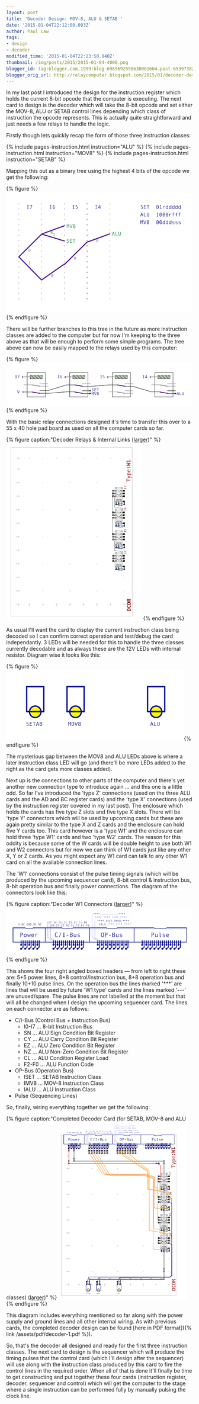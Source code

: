 ```yaml
---
layout: post
title: 'Decoder Design: MOV-8, ALU & SETAB '
date: '2015-01-04T22:12:00.003Z'
author: Paul Law
tags:
- design
- decoder
modified_time: '2015-01-04T22:23:50.840Z'
thumbnail: /img/posts/2015/2015-01-04-4000.png
blogger_id: tag:blogger.com,1999:blog-6989692556630001604.post-6539738216630408616
blogger_orig_url: http://relaycomputer.blogspot.com/2015/01/decoder-design-mov-8-alu-setab.html
---
```


In my last post I introduced the design for the instruction register 
which holds the current 8-bit opcode that the computer is executing. The next 
card to design is the decoder which will take the 8-bit opcode and set either 
the MOV-8, ALU or SETAB control lines depending which class of instruction the 
opcode represents. This is actually quite straightforward and just needs a few 
relays to handle the logic.

Firstly though lets quickly recap the 
form of those three instruction classes:

{% include pages-instruction.html instruction="ALU" %}
{% include pages-instruction.html instruction="MOV8" %}
{% include pages-instruction.html instruction="SETAB" %}

Mapping this out as a binary tree using the highest 4 bits 
of the opcode we get the following:

{% figure %}![Opcode binary tree for MOV-8, ALU and SETAB](/img/posts/2015/2015-01-04-0000.png){% endfigure %}

There will be further branches to this tree in the future as more 
instruction classes are added to the computer but for now I'm keeping to the 
three above as that will be enough to perform some simple programs. The tree 
above can now be easily mapped to the relays used by this computer:

{% figure %}![Decoder Relay Tree](/img/posts/2015/2015-01-04-0001.png){% endfigure %}

With the basic relay 
connections designed it's time to transfer this over to a 55 x 40 hole pad 
board as used on all the computer cards so far.

{% figure caption:"Decoder Relays &amp; Internal Links ([larger](/img/posts/2015/2015-01-04-1000.png))" %}![Decoder Relays &amp; Internal Links](/img/posts/2015/2015-01-04-0002.png){% endfigure %}

As 
usual I'll want the card to display the current instruction class being 
decoded so I can confirm correct operation and test/debug the card 
independantly. 3 LEDs will be needed for this to handle the three classes 
currently decodable and as always these are the 12V LEDs with internal 
resistor. Diagram wise it looks like this:

{% figure %}![Decoder LEDs](/img/posts/2015/2015-01-04-0003.png){% endfigure %}

The mysterious gap between 
the MOV8 and ALU LEDs above is where a later instruction class LED will go 
(and there'll be more LEDs added to the right as the card gets more classes 
added).

Next up is the connections to other parts of the computer 
and there's yet another new connection type to introduce again ... and this 
one is a little odd. So far I've introduced the 'type Z' connections (used on 
the three ALU cards and the AD and BC register cards) and the 'type X' 
connections (used by the instruction register covered in my last post). The 
enclosure which holds the cards has five type Z slots and five type X slots. 
There will be 'type Y' connectors which will be used by upcoming cards but 
these are again pretty similar to the type X and Z cards and the enclosure can 
hold five Y cards too. This card however is a 'type W1' and the enclosure can 
hold three 'type W1' cards and two 'type W2' cards. The reason for this oddity 
is because some of the W cards will be double height to use both W1 and W2 
connectors but for now we can think of W1 cards just like any other X, Y or Z 
cards. As you might expect any W1 card can talk to any other W1 card on all 
the available connection lines.

The 'W1' connections consist of the 
pulse timing signals (which will be produced by the upcoming sequencer card), 
8-bit control &amp; instruction bus, 8-bit operation bus and finally power 
connections. The diagram of the connectors look like this:

{% figure caption:"Decoder W1 Connectors ([larger](/img/posts/2015/2015-01-04-1001.png))" %}![Decoder W1 Connectors](/img/posts/2015/2015-01-04-0004.png){% endfigure %}

This shows the 
four right angled boxed headers — from left to right these are: 5+5 power 
lines, 8+8 control/instruction bus, 8+8 operation bus and finally 10+10 pulse 
lines. On the operation bus the lines marked '***' are lines that will be used 
by future 'W1 type' cards and the lines marked '---' are unused/spare. The 
pulse lines are not labelled at the moment but that will all be changed when I 
design the upcoming sequencer card. The lines on each connector are as 
follows:

* C/I-Bus (Control Bus + Instruction Bus)
  * I0-I7 ... 8-bit Instruction Bus
  * SN ... ALU Sign Condition Bit Register
  * CY ... ALU Carry Condition Bit Register
  * EZ ... ALU Zero Condition Bit Register
  * NZ ... ALU Non-Zero Condition Bit Register
  * CL ... ALU Condition Register Load
  * F2-F0 ... ALU Function Code
* OP-Bus (Operation Bus)
  * ISET ... SETAB Instruction Class
  * IMV8 ... MOV-8 Instruction Class
  * IALU ... ALU Instruction Class
* Pulse (Sequencing Lines)

So, finally, wiring everything together we get the 
following:

{% figure caption:"Completed Decoder Card (for SETAB, MOV-8 and ALU classes) ([larger](/img/posts/2015/2015-01-04-1002.png))" %}![Completed Decoder Card (for SETAB, MOV-8 and ALU classes)](/img/posts/2015/2015-01-04-0005.png){% endfigure %}

This diagram includes everything mentioned so far along 
with the power supply and ground lines and all other internal wiring. As with 
previous cards, the completed decoder design can be found [here in PDF format]({% link /assets/pdf/decoder-1.pdf %}).

So, that's the decoder 
all designed and ready for the first three instruction classes. The next card 
to design is the sequencer which will produce the timing pulses that the 
control card (which I'll design after the sequencer) will use along with the 
instruction class produced by this card to fire the control lines in the 
required order. When all of that is done it'll finally be time to get 
constructing and put together these four cards (instruction register, decoder, 
sequencer and control) which will get the computer to the stage where a single 
instruction can be performed fully by manually pulsing the clock line. 
